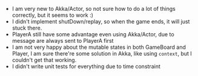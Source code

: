 - I am very new to Akka/Actor, so not sure how to do a lot of things correctly, but it seems to work :)
- I didn't implement shutDown/replay, so when the game ends, it will just stuck there.
- PlayerA still have some advantage even using Akka/Actor, due to message are always sent to PlayerA first
- I am not very happy about the mutable states in both GameBoard and Player, I am sure there're some solution in Akka, like using `context`, but I couldn't get that working.
- I didn't write unit tests for everything due to time constraint
